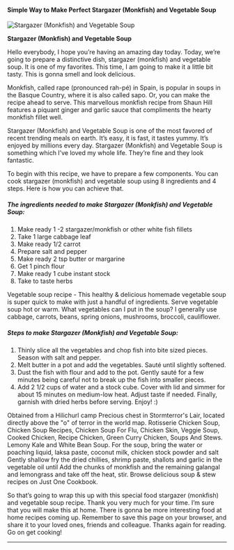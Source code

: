             

#### Simple Way to Make Perfect Stargazer (Monkfish) and Vegetable Soup

![Stargazer (Monkfish) and Vegetable Soup](https://img-global.cpcdn.com/recipes/2448343_0145b89978525418/751x532cq70/stargazer-monkfish-and-vegetable-soup-recipe-main-photo.jpg)

**Stargazer (Monkfish) and Vegetable Soup**

Hello everybody, I hope you’re having an amazing day today. Today, we’re going to prepare a distinctive dish, stargazer (monkfish) and vegetable soup. It is one of my favorites. This time, I am going to make it a little bit tasty. This is gonna smell and look delicious.

Monkfish, called rape (pronounced rah-pé) in Spain, is popular in soups in the Basque Country, where it is also called sapo. Or, you can make the recipe ahead to serve. This marvellous monkfish recipe from Shaun Hill features a piquant ginger and garlic sauce that compliments the hearty monkfish fillet well.

Stargazer (Monkfish) and Vegetable Soup is one of the most favored of recent trending meals on earth. It’s easy, it is fast, it tastes yummy. It’s enjoyed by millions every day. Stargazer (Monkfish) and Vegetable Soup is something which I’ve loved my whole life. They’re fine and they look fantastic.

To begin with this recipe, we have to prepare a few components. You can cook stargazer (monkfish) and vegetable soup using 8 ingredients and 4 steps. Here is how you can achieve that.

##### The ingredients needed to make Stargazer (Monkfish) and Vegetable Soup:

1.  Make ready 1 -2 stargazer/monkfish or other white fish fillets
2.  Take 1 large cabbage leaf
3.  Make ready 1/2 carrot
4.  Prepare salt and pepper
5.  Make ready 2 tsp butter or margarine
6.  Get 1 pinch flour
7.  Make ready 1 cube instant stock
8.  Take to taste herbs

Vegetable soup recipe - This healthy & delicious homemade vegetable soup is super quick to make with just a handful of ingredients. Serve vegetable soup hot or warm. What vegetables can I put in the soup? I generally use cabbage, carrots, beans, spring onions, mushrooms, broccoli, cauliflower.

##### Steps to make Stargazer (Monkfish) and Vegetable Soup:

1.  Thinly slice all the vegetables and chop fish into bite sized pieces. Season with salt and pepper.
2.  Melt butter in a pot and add the vegetables. Sauté until slightly softened.
3.  Dust the fish with flour and add to the pot. Gently sauté for a few minutes being careful not to break up the fish into smaller pieces.
4.  Add 2 1/2 cups of water and a stock cube. Cover with lid and simmer for about 15 minutes on medium-low heat. Adjust taste if needed. Finally, garnish with dried herbs before serving. Enjoy! :)

Obtained from a Hilichurl camp Precious chest in Stormterror's Lair, located directly above the "o" of terror in the world map. Rotisserie Chicken Soup, Chicken Soup Recipes, Chicken Soup For Flu, Chicken Skin, Veggie Soup, Cooked Chicken, Recipe Chicken, Green Curry Chicken, Soups And Stews. Lemony Kale and White Bean Soup. For the soup, bring the water or poaching liquid, laksa paste, coconut milk, chicken stock powder and salt Gently shallow fry the dried chillies, shrimp paste, shallots and garlic in the vegetable oil until Add the chunks of monkfish and the remaining galangal and lemongrass and take off the heat, stir. Browse delicious soup & stew recipes on Just One Cookbook.

So that’s going to wrap this up with this special food stargazer (monkfish) and vegetable soup recipe. Thank you very much for your time. I’m sure that you will make this at home. There is gonna be more interesting food at home recipes coming up. Remember to save this page on your browser, and share it to your loved ones, friends and colleague. Thanks again for reading. Go on get cooking!

* * *